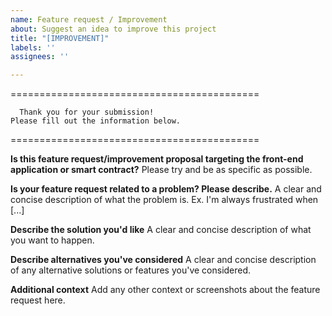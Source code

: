 ```yaml
---
name: Feature request / Improvement
about: Suggest an idea to improve this project
title: "[IMPROVEMENT]"
labels: ''
assignees: ''

---
```


===========================================

      Thank you for your submission!
    Please fill out the information below.
===========================================

**Is this feature request/improvement proposal targeting the front-end application or smart contract?**
Please try and be as specific as possible.

**Is your feature request related to a problem? Please describe.**
A clear and concise description of what the problem is. Ex. I'm always frustrated when [...]

**Describe the solution you'd like**
A clear and concise description of what you want to happen.

**Describe alternatives you've considered**
A clear and concise description of any alternative solutions or features you've considered.

**Additional context**
Add any other context or screenshots about the feature request here.

